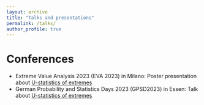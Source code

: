 ```yaml
---
layout: archive
title: "Talks and presentations"
permalink: /talks/
author_profile: true
---
```

Conferences
======
* Extreme Value Analysis 2023 (EVA 2023) in Milano: Poster presentation about [U-statistics of extremes](../../_talks/u_stat_poster.md)
* German Probability and Statistics Days 2023 (GPSD2023) in Essen: Talk about [U-statistics of extremes](../../_talks/u_stat_talk.md)

